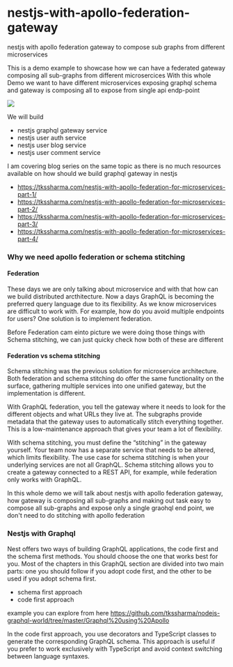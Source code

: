 # nestjs-with-apollo-federation-gateway

nestjs with apollo federation gateway to compose sub graphs from different microservices

This is a demo example to showcase how we can have a federated gateway composing all sub-graphs from different microsercices 
With this whole Demo we want to have different microservices exposing graphql schema and gateway is composing all to expose from single api endp-point

![](https://raw.githubusercontent.com/rkudryashov/graphql-federation/master/architecture.png)

We will build 

- nestjs graphql gateway service
- nestjs user auth service 
- nestjs user blog service
- nestjs user comment service

I am covering blog series on the same topic as there is no much resources available on how should we build graphql gateway in nestjs 

- https://tkssharma.com/nestjs-with-apollo-federation-for-microservices-part-1/
- https://tkssharma.com/nestjs-with-apollo-federation-for-microservices-part-2/
- https://tkssharma.com/nestjs-with-apollo-federation-for-microservices-part-3/
- https://tkssharma.com/nestjs-with-apollo-federation-for-microservices-part-4/

### Why we need apollo federation or schema stitching 

#### Federation
These days we are only talking about microservice and with that how can we build distributed arcthitecture. Now a days GraphQL is becoming the preferred query language due to its flexibility. As we know microservices are difficult to work with. For example, how do you avoid multiple endpoints for users? One solution is to implement federation.

Before Federation cam einto picture we were doing those things with Schema stitching, we can just quicky check how both of these are different

#### Federation vs schema stitching
Schema stitching was the previous solution for microservice architecture. Both federation and schema stitching do offer the same functionality on the surface, gathering multiple services into one unified gateway, but the implementation is different.

With GraphQL federation, you tell the gateway where it needs to look for the different objects and what URLs they live at. The subgraphs provide metadata that the gateway uses to automatically stitch everything together. This is a low-maintenance approach that gives your team a lot of flexibility.

With schema stitching, you must define the “stitching” in the gateway yourself. Your team now has a separate service that needs to be altered, which limits flexibility. The use case for schema stitching is when your underlying services are not all GraphQL. Schema stitching allows you to create a gateway connected to a REST API, for example, while federation only works with GraphQL.


In this whole demo we will talk about nestjs with apollo federation gateway, how gateway is composing all sub-graphs and making out task easy to compose all sub-graphs and expose only a single graohql end point, we don't need to do stitching with apollo federation 

### Nestjs with Graphql

Nest offers two ways of building GraphQL applications, the code first and the schema first methods. You should choose the one that works best for you. Most of the chapters in this GraphQL section are divided into two main parts: one you should follow if you adopt code first, and the other to be used if you adopt schema first.

- schema first approach
- code first approach

example you can explore from here 
https://github.com/tkssharma/nodejs-graphql-world/tree/master/Graphql%20using%20Apollo


In the code first approach, you use decorators and TypeScript classes to generate the corresponding GraphQL schema. This approach is useful if you prefer to work exclusively with TypeScript and avoid context switching between language syntaxes.



